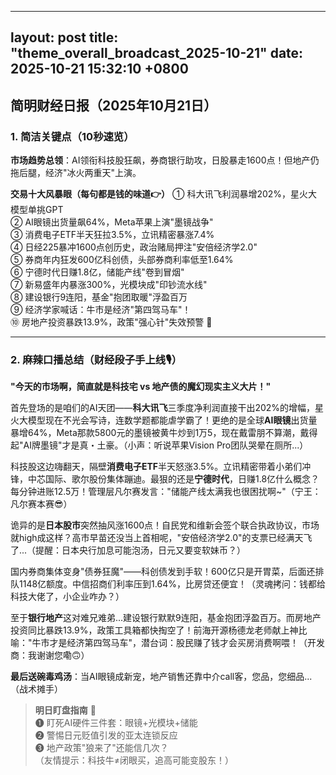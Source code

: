 
--- 
layout: post
title: "theme_overall_broadcast_2025-10-21"
date: 2025-10-21 15:32:10 +0800
--- 

## 简明财经日报（2025年10月21日）

### 1. 简洁关键点（10秒速览）

**市场趋势总领**：AI领衔科技股狂飙，券商银行助攻，日股暴走1600点！但地产仍拖后腿，经济"冰火两重天"上演。

**交易十大风暴眼（每句都是钱的味道👉）**
① 科大讯飞利润暴增202%，星火大模型单挑GPT  
② AI眼镜出货量飙64%，Meta苹果上演"墨镜战争"  
③ 消费电子ETF半天狂拉3.5%，立讯精密暴涨7.4%  
④ 日经225暴冲1600点创历史，政治赌局押注"安倍经济学2.0"  
⑤ 券商年内狂发600亿科创债，头部券商利率低至1.64%  
⑥ 宁德时代日赚1.8亿，储能产线"卷到冒烟"  
⑦ 新易盛年内暴涨300%，光模块成"印钞流水线"  
⑧ 建设银行9连阳，基金"抱团取暖"浮盈百万  
⑨ 经济学家喊话：牛市是经济"第四驾马车"！  
⑩ 房地产投资暴跌13.9%，政策"强心针"失效预警 💉

---

### 2. 麻辣口播总结（财经段子手上线🎙️）

**"今天的市场啊，简直就是科技宅 vs 地产债的魔幻现实主义大片！"**

首先登场的是咱们的AI天团——**科大讯飞**三季度净利润直接干出202%的增幅，星火大模型现在不光会写诗，连数学题都能虐学霸了！更绝的是全球**AI眼镜**出货量暴增64%，Meta那款5800元的墨镜被黄牛炒到1万5，现在戴雷朋不算潮，戴得起"AI牌墨镜"才是真・土豪。（小声：听说苹果Vision Pro团队哭晕在厕所...）

科技股这边嗨翻天，隔壁**消费电子ETF**半天怒涨3.5%。立讯精密带着小弟们冲锋，中芯国际、歌尔股份集体蹦迪。最狠的还是**宁德时代**，日赚1.8亿什么概念？每分钟进账12.5万！管理层凡尔赛发言："储能产线太满我也很困扰啊~"（宁王：凡尔赛本赛😎）

诡异的是**日本股市**突然抽风涨1600点！自民党和维新会签个联合执政协议，市场就high成这样？高市早苗还没当上首相呢，"安倍经济学2.0"的支票已经满天飞了...（提醒：日本央行加息可能泡汤，日元又要变软妹币？）

国内券商集体变身"债券狂魔"——科创债发到手软！600亿只是开胃菜，后面还排队1148亿额度。中信招商们利率压到1.64%，比房贷还便宜！（灵魂拷问：钱都给科技大佬了，小企业咋办？）

至于**银行地产**这对难兄难弟...建设银行默默9连阳，基金抱团浮盈百万。而房地产投资同比暴跌13.9%，政策工具箱都快掏空了！前海开源杨德龙老师献上神比喻："牛市才是经济第四驾马车"，潜台词：股民赚了钱才会买房消费啊喂！（开发商：我谢谢您嘞🙃）

**最后送碗毒鸡汤**：当AI眼镜成新宠，地产销售还靠中介call客，您品，您细品...（战术摊手）

> **明日盯盘指南** 📌  
> ❶ 盯死AI硬件三件套：眼镜+光模块+储能  
> ❷ 警惕日元贬值引发的亚太连锁反应  
> ❸ 地产政策"狼来了"还能信几次？  
> （友情提示：科技牛≠闭眼买，追高可能变股东！）